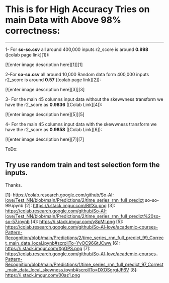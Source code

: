 
# This is for High Accuracy Tries on main Data with Above 98% correctness:

----------

1- For **so-so.csv** all around 400,000 inputs r2_score is around **0.998** ([colab page link][1]):

[![enter image description here][1]][1]

2-For **so-so.csv** all around 10,000 Random data form 400,000 inputs r2_score is around **0.57** ([colab page link][2]):

[![enter image description here][3]][3]

3- For the main 45 columns input data without the skewwness transform we have the r2_score as **0.9836** ([Colab Link][4]):

[![enter image description here][5]][5]

4- For the main 45 columns input data with the skewwness transform we have the r2_score as **0.9858** ([Colab Link][6]):

[![enter image description here][7]][7]

ToDo:

## Try use random train and test selection form the inputs.

Thanks.

  [1]: https://colab.research.google.com/github/So-AI-love/Test_NN/blob/main/Predictions/2/time_series_rnn_full_predict so-so-99.ipynb
  [2]: https://i.stack.imgur.com/BIfXx.png
  [3]: https://colab.research.google.com/github/So-AI-love/Test_NN/blob/main/Predictions/2/time_series_rnn_full_predict%20so-so-57.ipynb
  [4]: https://i.stack.imgur.com/y8pMI.png
  [5]: https://colab.research.google.com/github/So-AI-love/academic-courses-Pattern-Recognition/blob/main/Predictions/2/time_series_rnn_full_predict_99_Correct_main_data_local.ipynb#scrollTo=YvOC96GtJCww
  [6]: https://i.stack.imgur.com/XgGPS.png
  [7]: https://colab.research.google.com/github/So-AI-love/academic-courses-Pattern-Recognition/blob/main/Predictions/1/time_series_rnn_full_predict_97_Correct_main_data_local_skewness.ipynb#scrollTo=DXOSgrgtJF6V
  [8]: https://i.stack.imgur.com/00az1.png
